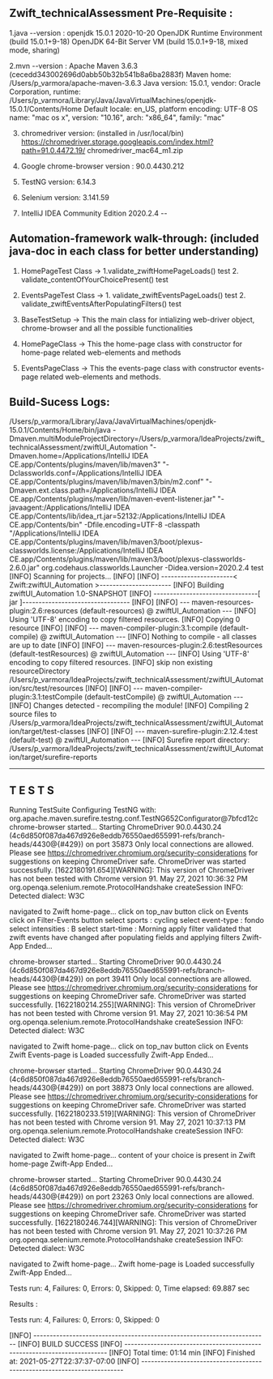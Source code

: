 Zwift_technicalAssessment Pre-Requisite : 
--

1.java --version : 
openjdk 15.0.1 2020-10-20
OpenJDK Runtime Environment (build 15.0.1+9-18)
OpenJDK 64-Bit Server VM (build 15.0.1+9-18, mixed mode, sharing)

2.mvn --version : 
Apache Maven 3.6.3 (cecedd343002696d0abb50b32b541b8a6ba2883f)
Maven home: /Users/p_varmora/apache-maven-3.6.3
Java version: 15.0.1, vendor: Oracle Corporation, runtime: /Users/p_varmora/Library/Java/JavaVirtualMachines/openjdk-15.0.1/Contents/Home
Default locale: en_US, platform encoding: UTF-8
OS name: "mac os x", version: "10.16", arch: "x86_64", family: "mac"

3. chromedriver version: (installed in /usr/local/bin)
https://chromedriver.storage.googleapis.com/index.html?path=91.0.4472.19/
chromedriver_mac64_m1.zip

4. Google chrome-browser version : 90.0.4430.212

5. TestNG version: 6.14.3

6. Selenium version: 3.141.59

7. IntelliJ IDEA Community Edition 2020.2.4
--

Automation-framework walk-through: (included java-doc in each class for better understanding)
--
1. HomePageTest Class -> 1.validate_zwiftHomePageLoads() test 2. validate_contentOfYourChoicePresent() test 
2. EventsPageTest Class -> 1. validate_zwiftEventsPageLoads() test 2. validate_zwiftEventsAfterPopulatingFilters() test 

3. BaseTestSetup -> This the main class for intializing web-driver object, chrome-browser and  all the possible functionalities
4. HomePageClass -> This the home-page class with constructor for home-page related web-elements and methods 
5. EventsPageClass -> This the events-page class with constructor events-page related web-elements and methods. 

Build-Sucess Logs: 
--
/Users/p_varmora/Library/Java/JavaVirtualMachines/openjdk-15.0.1/Contents/Home/bin/java -Dmaven.multiModuleProjectDirectory=/Users/p_varmora/IdeaProjects/zwift_technicalAssessment/zwiftUI_Automation "-Dmaven.home=/Applications/IntelliJ IDEA CE.app/Contents/plugins/maven/lib/maven3" "-Dclassworlds.conf=/Applications/IntelliJ IDEA CE.app/Contents/plugins/maven/lib/maven3/bin/m2.conf" "-Dmaven.ext.class.path=/Applications/IntelliJ IDEA CE.app/Contents/plugins/maven/lib/maven-event-listener.jar" "-javaagent:/Applications/IntelliJ IDEA CE.app/Contents/lib/idea_rt.jar=52132:/Applications/IntelliJ IDEA CE.app/Contents/bin" -Dfile.encoding=UTF-8 -classpath "/Applications/IntelliJ IDEA CE.app/Contents/plugins/maven/lib/maven3/boot/plexus-classworlds.license:/Applications/IntelliJ IDEA CE.app/Contents/plugins/maven/lib/maven3/boot/plexus-classworlds-2.6.0.jar" org.codehaus.classworlds.Launcher -Didea.version=2020.2.4 test
[INFO] Scanning for projects...
[INFO] 
[INFO] ----------------------< Zwift:zwiftUI_Automation >----------------------
[INFO] Building zwiftUI_Automation 1.0-SNAPSHOT
[INFO] --------------------------------[ jar ]---------------------------------
[INFO] 
[INFO] --- maven-resources-plugin:2.6:resources (default-resources) @ zwiftUI_Automation ---
[INFO] Using 'UTF-8' encoding to copy filtered resources.
[INFO] Copying 0 resource
[INFO] 
[INFO] --- maven-compiler-plugin:3.1:compile (default-compile) @ zwiftUI_Automation ---
[INFO] Nothing to compile - all classes are up to date
[INFO] 
[INFO] --- maven-resources-plugin:2.6:testResources (default-testResources) @ zwiftUI_Automation ---
[INFO] Using 'UTF-8' encoding to copy filtered resources.
[INFO] skip non existing resourceDirectory /Users/p_varmora/IdeaProjects/zwift_technicalAssessment/zwiftUI_Automation/src/test/resources
[INFO] 
[INFO] --- maven-compiler-plugin:3.1:testCompile (default-testCompile) @ zwiftUI_Automation ---
[INFO] Changes detected - recompiling the module!
[INFO] Compiling 2 source files to /Users/p_varmora/IdeaProjects/zwift_technicalAssessment/zwiftUI_Automation/target/test-classes
[INFO] 
[INFO] --- maven-surefire-plugin:2.12.4:test (default-test) @ zwiftUI_Automation ---
[INFO] Surefire report directory: /Users/p_varmora/IdeaProjects/zwift_technicalAssessment/zwiftUI_Automation/target/surefire-reports

-------------------------------------------------------
 T E S T S
-------------------------------------------------------
Running TestSuite
Configuring TestNG with: org.apache.maven.surefire.testng.conf.TestNG652Configurator@7bfcd12c
chrome-browser started...
Starting ChromeDriver 90.0.4430.24 (4c6d850f087da467d926e8eddb76550aed655991-refs/branch-heads/4430@{#429}) on port 35873
Only local connections are allowed.
Please see https://chromedriver.chromium.org/security-considerations for suggestions on keeping ChromeDriver safe.
ChromeDriver was started successfully.
[1622180191.654][WARNING]: This version of ChromeDriver has not been tested with Chrome version 91.
May 27, 2021 10:36:32 PM org.openqa.selenium.remote.ProtocolHandshake createSession
INFO: Detected dialect: W3C

navigated to Zwift home-page...
click on top_nav button
click on Events
click on Filter-Events button
select sports : cycling
select event-type : fondo
select intensities : B 
select start-time : Morning
apply filter
validated that zwift events have changed after populating fields and applying filters
Zwift-App Ended...

chrome-browser started...
Starting ChromeDriver 90.0.4430.24 (4c6d850f087da467d926e8eddb76550aed655991-refs/branch-heads/4430@{#429}) on port 39411
Only local connections are allowed.
Please see https://chromedriver.chromium.org/security-considerations for suggestions on keeping ChromeDriver safe.
ChromeDriver was started successfully.
[1622180214.255][WARNING]: This version of ChromeDriver has not been tested with Chrome version 91.
May 27, 2021 10:36:54 PM org.openqa.selenium.remote.ProtocolHandshake createSession
INFO: Detected dialect: W3C

navigated to Zwift home-page...
click on top_nav button
click on Events
Zwift Events-page is Loaded successfully
Zwift-App Ended...

chrome-browser started...
Starting ChromeDriver 90.0.4430.24 (4c6d850f087da467d926e8eddb76550aed655991-refs/branch-heads/4430@{#429}) on port 38873
Only local connections are allowed.
Please see https://chromedriver.chromium.org/security-considerations for suggestions on keeping ChromeDriver safe.
ChromeDriver was started successfully.
[1622180233.519][WARNING]: This version of ChromeDriver has not been tested with Chrome version 91.
May 27, 2021 10:37:13 PM org.openqa.selenium.remote.ProtocolHandshake createSession
INFO: Detected dialect: W3C

navigated to Zwift home-page...
content of your choice is present in Zwift home-page
Zwift-App Ended...

chrome-browser started...
Starting ChromeDriver 90.0.4430.24 (4c6d850f087da467d926e8eddb76550aed655991-refs/branch-heads/4430@{#429}) on port 23263
Only local connections are allowed.
Please see https://chromedriver.chromium.org/security-considerations for suggestions on keeping ChromeDriver safe.
ChromeDriver was started successfully.
[1622180246.744][WARNING]: This version of ChromeDriver has not been tested with Chrome version 91.
May 27, 2021 10:37:26 PM org.openqa.selenium.remote.ProtocolHandshake createSession
INFO: Detected dialect: W3C

navigated to Zwift home-page...
Zwift home-page is Loaded successfully
Zwift-App Ended...

Tests run: 4, Failures: 0, Errors: 0, Skipped: 0, Time elapsed: 69.887 sec

Results :

Tests run: 4, Failures: 0, Errors: 0, Skipped: 0

[INFO] ------------------------------------------------------------------------
[INFO] BUILD SUCCESS
[INFO] ------------------------------------------------------------------------
[INFO] Total time:  01:14 min
[INFO] Finished at: 2021-05-27T22:37:37-07:00
[INFO] ------------------------------------------------------------------------


